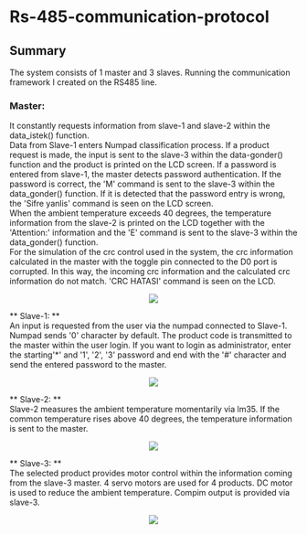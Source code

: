 # Rs-485-communication-protocol
## Summary
The system consists of 1 master and 3 slaves. Running the communication framework I created on the RS485 line. 
### Master:
  It constantly requests information from slave-1 and slave-2 within the data_istek() function. <br/> Data from Slave-1 enters Numpad classification process. If a product request is made, the input is sent to the slave-3 within the data-gonder() function and the product is printed on the LCD screen. If a password is entered from slave-1, the master detects password authentication. If the password is correct, the 'M' command is sent to the slave-3 within the data_gonder() function. If it is detected that the password entry is wrong, the 'Sifre yanlis' command is seen on the LCD screen. <br/>
  When the ambient temperature exceeds 40 degrees, the temperature information from the slave-2 is printed on the LCD together with the 'Attention:' information and the 'E' command is sent to the slave-3 within the data_gonder() function. <br/>
  For the simulation of the crc control used in the system, the crc information calculated in the master with the toggle pin connected to the D0 port is corrupted. In this way, the incoming crc information and the calculated crc information do not match. 'CRC HATASI' command is seen on the LCD.   
<p align="center"> 
<img src="https://user-images.githubusercontent.com/62069736/120198695-12386480-c22b-11eb-8284-4eba4ac5e4ee.png">
</p>  
** Slave-1: **<br/>
An input is requested from the user via the numpad connected to Slave-1. Numpad sends '0' character by default. The product code is transmitted to the master within the user login. If you want to login as administrator, enter   the starting'*' and '1', '2', '3' password and end with the '#' character and send the entered password to the master. 
<p align="center"> 
<img src="https://user-images.githubusercontent.com/62069736/120202863-c63bee80-c22f-11eb-8170-5aaa40b65ccd.PNG">
</p>
** Slave-2: **<br/>
Slave-2 measures the ambient temperature momentarily via lm35. If the common temperature rises above 40 degrees, the temperature information is sent to the master. 
<p align="center"> 
<img src="https://user-images.githubusercontent.com/62069736/120204535-9c83c700-c231-11eb-9ac1-193baa51db7d.PNG">
</p>
** Slave-3: **<br/>
The selected product provides motor control within the information coming from the slave-3 master. 4 servo motors are used for 4 products. DC motor is used to reduce the ambient temperature. Compim output is provided via slave-3. 
<p align="center"> 
<img src="https://user-images.githubusercontent.com/62069736/120205108-419e9f80-c232-11eb-8b00-a830b21d95ef.PNG">
</p>
